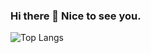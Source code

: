 ### Hi there 👋 Nice to see you.
![Top Langs](https://github-readme-stats.vercel.app/api/top-langs/?username=kwangmon&layout=compact&theme=dracula)
